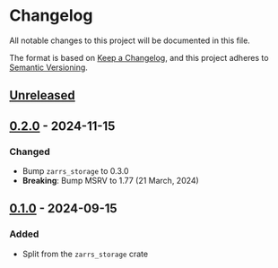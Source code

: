 # Changelog

All notable changes to this project will be documented in this file.

The format is based on [Keep a Changelog](https://keepachangelog.com/en/1.0.0/),
and this project adheres to [Semantic Versioning](https://semver.org/spec/v2.0.0.html).

## [Unreleased]

## [0.2.0] - 2024-11-15

### Changed
 - Bump `zarrs_storage` to 0.3.0
 - **Breaking**: Bump MSRV to 1.77 (21 March, 2024)

## [0.1.0] - 2024-09-15

### Added
 - Split from the `zarrs_storage` crate

[unreleased]: https://github.com/LDeakin/zarrs/compare/zarrs_http-v0.2.0...HEAD
[0.2.0]: https://github.com/LDeakin/zarrs/releases/tag/zarrs_http-v0.2.0
[0.1.0]: https://github.com/LDeakin/zarrs/releases/tag/zarrs_http-v0.1.0
